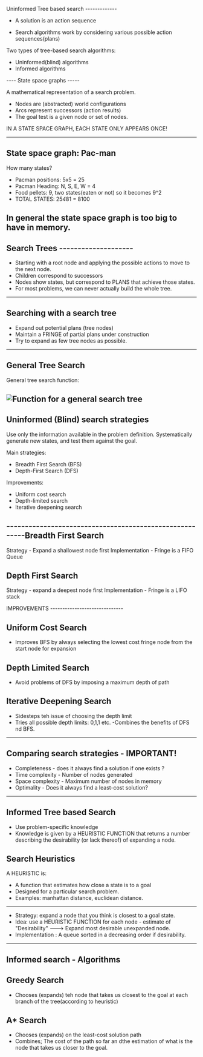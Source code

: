 Uninformed Tree based search -------------

- A solution is an action sequence

- Search algorithms work by considering various possible action sequences(plans)

Two types of tree-based search algorithms:
- Uninformed(blind) algorithms
- Informed algorithms

---- State space graphs -----

A mathematical representation of a search problem.

- Nodes are (abstracted) world configurations
- Arcs represent successors (action results)
- The goal test is a given node or set of nodes.

IN A STATE SPACE GRAPH, EACH STATE ONLY APPEARS ONCE!

--------------------------------------------------------

State space graph: Pac-man
---------------------------

How many states? 
- Pacman positions: 5x5 = 25
- Pacman Heading: N, S, E, W = 4
- Food pellets: 9, two states(eaten or not) so it becomes 9^2
- TOTAL STATES: 25*4*81 = 8100

In general the state space graph is too big to have in memory.
--------------------------------------------------------
Search Trees --------------------
---------------------------------
- Starting with a root node and applying the possible   actions to move to the next node.
- Children correspond to successors
- Nodes show states, but correspond to PLANS that achieve those states.
- For most problems, we can never actually build the whole tree.
--------------------------------------------------------
Searching with a search tree
----------------------------

- Expand out potential plans (tree nodes)
- Maintain a FRINGE of partial plans under construction 
- Try to expand as few tree nodes as possible.

--------------------------------------------------------
General Tree Search 
-------------------

General tree search function: 

![Function for a general search tree](https://github.com/[DTROONEY29]/[CSCU9YE]/Notes/[GenTreeSearchFunction]/.jpg?raw=true)
--------------------------------------------------------
Uninformed (Blind) search strategies
-------------------------------------
Use only the information available in the problem definition. Systematically generate new states, and test them against the goal.

Main strategies:
- Breadth First Search (BFS)
- Depth-First Search (DFS)

Improvements:
- Uniform cost search
- Depth-limited search
- Iterative deepening search

--------------------------------------------------------Breadth First Search 
--------------------

Strategy - Expand a shallowest node first 
Implementation - Fringe is a FIFO Queue

Depth First Search 
-------------------

Strategy - expand a deepest node first 
Implementation - Fringe is a LIFO stack 

IMPROVEMENTS ------------------------------

Uniform Cost Search
--------------------
- Improves BFS by always selecting the lowest cost fringe node from the start node for expansion

Depth Limited Search 
--------------------
- Avoid problems of DFS by imposing a maximum depth of path

Iterative Deepening Search
--------------------------
- Sidesteps teh issue of choosing the depth limit 
- Tries all possible depth limits: 0,1,1 etc.
-Combines the benefits of DFS nd BFS.

--------------------------------------------------------
Comparing search strategies - IMPORTANT!
---------------------------
- Completeness - does it always find a solution if one exists ?
- Time complexity - Number of nodes generated 
- Space complexity - Maximum number of nodes in memory 
- Optimality - Does it always find a least-cost solution?

------------------------------------------------------------------------------------------------------------------------------------------------------------------------
Informed Tree based Search
--------------------------

- Use problem-specific knowledge 
- Knowledge is given by a HEURISTIC FUNCTION that returns a number describing the desirability (or lack thereof) of expanding a node.

Search Heuristics
-----------------
A HEURISTIC is:
- A function that estimates how close a state is to a goal
- Designed for a particular search problem.
- Examples: manhattan distance, euclidean distance.

--------------------------------------------------------

- Strategy: expand a node that you think is closest to a goal state.
- Idea: use a HEURISTIC FUNCTION for each node - estimate of "Desirability" ---> Expand most desirable unexpanded node.
- Implementation : A queue sorted in a decreasing order if desirability.

--------------------------------------------------------

Informed search - Algorithms
----------------------------

Greedy Search
-------------
- Chooses (expands) teh node that takes us closest to the goal at each branch of the tree(according to heuristic)

A* Search
----------
- Chooses (expands) on the least-cost solution path
- Combines; The cost of the path so far an dthe estimation of what is the node that takes us closer to the goal.